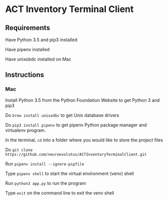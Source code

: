 # ACT Inventory Terminal Client

## Requirements

Have Python 3.5 and pip3 installed

Have pipenv installed

Have unixobdc installed on Mac

## Instructions

### Mac

Install Python 3.5 from the Python Foundation Website to get Python 3 and pip3

Do `brew install unixodbc` to get Unix database drivers

Do `pip3 install pipenv` to get pipenv Python package manager and virtualenv program.

In the terminal, `cd` into a folder where you would like to store the project files

Do `git clone https://github.com/neuroevolutus/ACTInventoryTerminalClient.git`

Run `pipenv install --ignore-pipfile`

Type `pipenv shell` to start the virtual environment (venv) shell

Run `python3 app.py` to run the program

Type `exit` on the command line to exit the venv shell
